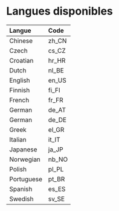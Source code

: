 # Langues disponibles

| Langue | Code |
| :--- | :--- |
| Chinese | zh\_CN |
| Czech | cs\_CZ |
| Croatian | hr\_HR |
| Dutch | nl\_BE |
| English | en\_US |
| Finnish | fi\_FI |
| French | fr\_FR |
| German | de\_AT |
| German | de\_DE |
| Greek | el\_GR |
| Italian | it\_IT |
| Japanese | ja\_JP |
| Norwegian | nb\_NO |
| Polish | pl\_PL |
| Portuguese | pt\_BR |
| Spanish | es\_ES |
| Swedish | sv\_SE |
